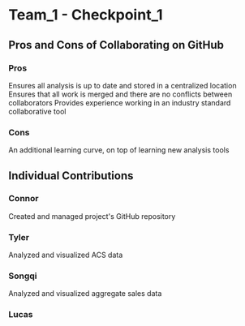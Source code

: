 # Team_1 - Checkpoint_1
## Pros and Cons of Collaborating on GitHub 
### Pros
  Ensures all analysis is up to date and stored in a centralized location 
  Ensures that all work is merged and there are no conflicts between collaborators
  Provides experience working in an industry standard collaborative tool
### Cons
  An additional learning curve, on top of learning new analysis tools 
## Individual Contributions 
### Connor
  Created and managed project's GitHub repository 
### Tyler
  Analyzed and visualized ACS data
### Songqi
  Analyzed and visualized aggregate sales data
### Lucas